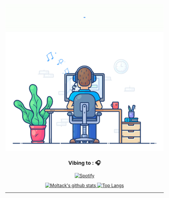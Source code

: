 <div align="center" width="50">

<a  href="https://github.com/Moltack">
  <img src="https://github.com/Moltack/Moltack/blob/main/images/hellocoders3k.gif?raw=true" alt="Hello Coders" width="625"/> <br>
  <img src="https://github.com/Moltack/Moltack/blob/main/images/dev-working.gif?raw=true" href="https://github.com/Moltack" alt="CoDiNg RocKs"  width="550"/>
 </a>  
  
### Vibing to : 🎧  

[![Spotify](https://spotify-readme.sp-xd.vercel.app/api/spotify)](https://open.spotify.com/user/gennarocesaro95) <br>

</div>

<div align="center" >
  
<a  href="https://github.com/Moltack"> 
  
<img alt="Moltack's github stats" width="50%" src="https://github-readme-stats.vercel.app/api?username=Moltack&show_icons=true&count_private=true&hide_border=true&bg_color=50,e96205,904e99&title_color=fff&text_color=fff&icon_color=f2f2f2" href="https://github.com/Moltack" />
<img alt="Top Langs" width="42%" src="https://github-readme-stats.vercel.app/api/top-langs/?username=Moltack&layout=compact&count_private=true&&hide_border=true&bg_color=904e99&title_color=fff&text_color=fff&icon_color=f2f2f2&hide=jupyter%20notebook&langs_count=5" href="https://github.com/Moltack" />

</a>

<hr></hr>

</div>


